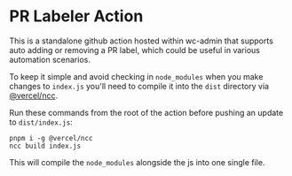# PR Labeler Action

This is a standalone github action hosted within wc-admin that supports
auto adding or removing a PR label, which could be useful in various
automation scenarios.

To keep it simple and avoid checking in `node_modules` when you make
changes to `index.js` you'll need to compile it into the `dist` directory
via [@vercel/ncc](https://github.com/vercel/ncc).

Run these commands from the root of the action before pushing an update to `dist/index.js`:

```
pnpm i -g @vercel/ncc
ncc build index.js
```

This will compile the `node_modules` alongside the js into one single file.
